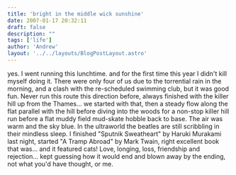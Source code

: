 ```yaml
---
title: 'bright in the middle wick sunshine'
date: 2007-01-17 20:32:11
draft: false
description: ""
tags: ['life']
author: 'Andrew'
layout: '../../layouts/BlogPostLayout.astro'
---
```


yes. I went running this lunchtime. and for the first time this year I didn't kill myself doing it. There were only four of us due to the torrential rain in the morning, and a clash with the re-scheduled swimming club, but it was good fun. Never run this route this direction before, always finished with the killer hill up from the Thames... we started with that, then a steady flow along the flat parallel with the hill before diving into the woods for a non-stop killer hill run before a flat muddy field mud-skate hobble back to base. The air was warm and the sky blue. In the ultraworld the beatles are still scribbling in their mindless sleep. I finished "Sputnik Sweatheart" by Haruki Murakami last night, started "A Tramp Abroad" by Mark Twain, right excellent book that was... and it featured cats! Love, longing, loss, friendship and rejection... kept guessing how it would end and blown away by the ending, not what you'd have thought, or me.

